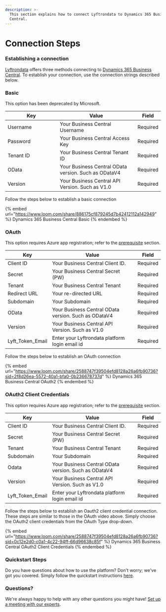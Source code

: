```yaml
---
description: >-
  This section explains how to connect Lyftrondata to Dynamics 365 Business
  Central.
---
```


# Connection Steps

### Establishing a connection

[Lyftrondata](https://www.lyftrondata.com) offers three methods connecting to [Dynamics 365 Business Central](https://www.lyftrondata.com/integration/dynamics-365-business-central/). To establish your connection, use the connection strings described below.

### Basic&#x20;

This option has been deprecated by Microsoft.

<table><thead><tr><th width="204">Key</th><th width="342">Value</th><th>Field</th></tr></thead><tbody><tr><td>Username</td><td>Your Business Central Username</td><td>Required </td></tr><tr><td>Password</td><td>Your Business Central Access Key</td><td>Required</td></tr><tr><td>Tenant ID</td><td>Your Business Central Tenant ID</td><td>Required</td></tr><tr><td>OData</td><td>Your Business Central OData version. Such as ODataV4</td><td>Required</td></tr><tr><td>Version</td><td>Your Business Central API Version. Such as V1.0</td><td>Required</td></tr></tbody></table>

Follow the steps below to establish a basic connection

{% embed url="https://www.loom.com/share/886175cf879245d7b42412112a142949" %}
Dynamics 365 Business Central Basic
{% endembed %}

### OAuth

This option requires Azure app registration; refer to the [prerequisite](prerequisite.md) section.

| Key                | Value                                                | Field    |
| ------------------ | ---------------------------------------------------- | -------- |
| Client ID          | Your Business Central Client ID.                     | Required |
| Secret             | Your Business Central Secret (PW)                    | Required |
| Tenant             | Your Business Central Tenant                         | Required |
| Redirect URL       | Your re-directed URL                                 | Required |
| Subdomain          | Your Subdomain                                       | Required |
| OData              | Your Business Central OData version. Such as ODataV4 | Required |
| Version            | Your Business Central API Version. Such as V1.0      | Required |
| Lyft\_Token\_Email | Enter your Lyftrondata platform login email id       | Required |

Follow the steps below to establish an OAuth connection

{% embed url="https://www.loom.com/share/2588747f39504efd8128a26a6fb90736?sid=2f8d26ea-5572-40a1-bfa0-0b236678737d" %}
Dynamics 365 Business Central OAuth2
{% endembed %}

### OAuth2 Client Credentials

This option requires Azure app registration; refer to the [prerequisite](prerequisite.md) section.

| Key                | Value                                                | Field    |
| ------------------ | ---------------------------------------------------- | -------- |
| Client ID          | Your Business Central Client ID.                     | Required |
| Secret             | Your Business Central Secret (PW)                    | Required |
| Tenant             | Your Business Central Tenant                         | Required |
| Subdomain          | Your Subdomain                                       | Required |
| Odata              | Your Business Central OData version. Such as ODataV4 | Required |
| Version            | Your Business Central API Version. Such as V1.0      | Required |
| Lyft\_Token\_Email | Enter your Lyftrondata platform login email id       | Required |

Follow the steps below to establish an Oauth2 client credential connection. These steps are similar to those in the OAuth video above. Simply choose the OAuth2 client credentials from the OAuth Type drop-down.

{% embed url="https://www.loom.com/share/2588747f39504efd8128a26a6fb90736?sid=0c12e2d0-c0a1-4c22-94ff-66d96638c85f" %}
Dynamics 365 Business Central OAuth2 Client Credentials&#x20;
{% endembed %}

### Quickstart Steps

Do you have questions about how to use the platform? Don't worry; we've got you covered. Simply follow the quickstart instructions [here](../../quickstart-steps.md).

### Questions? <a href="#questions" id="questions"></a>

We're always happy to help with any other questions you might have! [Set up a meeting with our experts](https://www.lyftrondata.com/book-a-meeting/).
